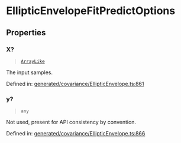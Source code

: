 # EllipticEnvelopeFitPredictOptions

## Properties

### X?

> [`ArrayLike`](../types/ArrayLike.md)

The input samples.

Defined in:  [generated/covariance/EllipticEnvelope.ts:861](https://github.com/transitive-bullshit/scikit-learn-ts/blob/b59c1ff/packages/sklearn/src/generated/covariance/EllipticEnvelope.ts#L861)

### y?

> `any`

Not used, present for API consistency by convention.

Defined in:  [generated/covariance/EllipticEnvelope.ts:866](https://github.com/transitive-bullshit/scikit-learn-ts/blob/b59c1ff/packages/sklearn/src/generated/covariance/EllipticEnvelope.ts#L866)
